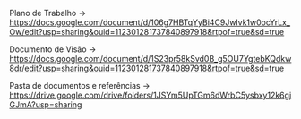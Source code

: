 Plano de Trabalho ->
https://docs.google.com/document/d/106g7HBTqYyBi4C9Jwlvk1w0ocYrLx_Ow/edit?usp=sharing&ouid=112301281737840897918&rtpof=true&sd=true

Documento de Visão ->
https://docs.google.com/document/d/1S23pr58kSvd0B_g5OU7YgtebKQdkw8dr/edit?usp=sharing&ouid=112301281737840897918&rtpof=true&sd=true

Pasta de documentos e referências -> https://drive.google.com/drive/folders/1JSYm5UpTGm6dWrbC5ysbxy12k6gjGJmA?usp=sharing
